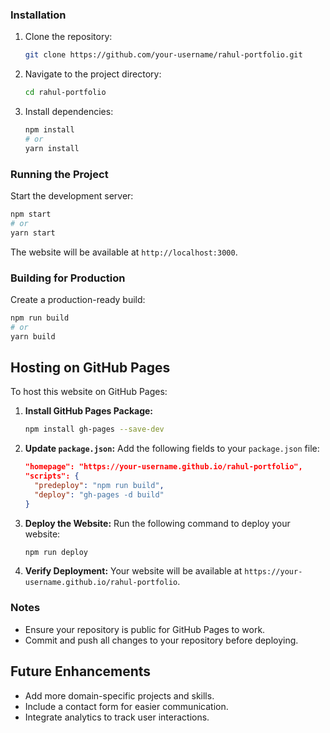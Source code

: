 ### Installation

1. Clone the repository:
   ```bash
   git clone https://github.com/your-username/rahul-portfolio.git
   ```

2. Navigate to the project directory:
   ```bash
   cd rahul-portfolio
   ```

3. Install dependencies:
   ```bash
   npm install
   # or
   yarn install
   ```

### Running the Project

Start the development server:
```bash
npm start
# or
yarn start
```

The website will be available at `http://localhost:3000`.

### Building for Production

Create a production-ready build:
```bash
npm run build
# or
yarn build
```


## Hosting on GitHub Pages

To host this website on GitHub Pages:

1. **Install GitHub Pages Package:**
   ```bash
   npm install gh-pages --save-dev
   ```

2. **Update `package.json`:**
   Add the following fields to your `package.json` file:
   ```json
   "homepage": "https://your-username.github.io/rahul-portfolio",
   "scripts": {
     "predeploy": "npm run build",
     "deploy": "gh-pages -d build"
   }
   ```

3. **Deploy the Website:**
   Run the following command to deploy your website:
   ```bash
   npm run deploy
   ```

4. **Verify Deployment:**
   Your website will be available at `https://your-username.github.io/rahul-portfolio`.

### Notes
- Ensure your repository is public for GitHub Pages to work.
- Commit and push all changes to your repository before deploying.

## Future Enhancements

- Add more domain-specific projects and skills.
- Include a contact form for easier communication.
- Integrate analytics to track user interactions.
